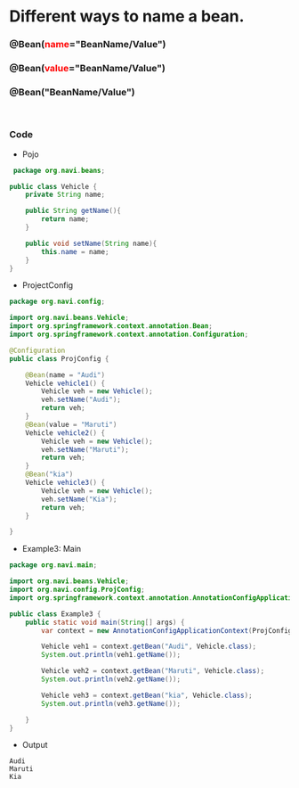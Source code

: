# Different ways to name a bean.

### @Bean(<span style="color:red">name</span>="BeanName/Value") <br>
### @Bean(<span style="color:red">value</span>="BeanName/Value") <br>
### @Bean("BeanName/Value") <br>

<br>

### Code 
- Pojo
```java
 package org.navi.beans;

public class Vehicle {
    private String name;

    public String getName(){
        return name;
    }

    public void setName(String name){
        this.name = name;
    }
}

```
- ProjectConfig 
````java
package org.navi.config;

import org.navi.beans.Vehicle;
import org.springframework.context.annotation.Bean;
import org.springframework.context.annotation.Configuration;

@Configuration
public class ProjConfig {

    @Bean(name = "Audi")
    Vehicle vehicle1() {
        Vehicle veh = new Vehicle();
        veh.setName("Audi");
        return veh;
    }
    @Bean(value = "Maruti")
    Vehicle vehicle2() {
        Vehicle veh = new Vehicle();
        veh.setName("Maruti");
        return veh;
    }
    @Bean("kia")
    Vehicle vehicle3() {
        Vehicle veh = new Vehicle();
        veh.setName("Kia");
        return veh;
    }

}

````

- Example3: Main
````java
package org.navi.main;

import org.navi.beans.Vehicle;
import org.navi.config.ProjConfig;
import org.springframework.context.annotation.AnnotationConfigApplicationContext;

public class Example3 {
    public static void main(String[] args) {
        var context = new AnnotationConfigApplicationContext(ProjConfig.class);

        Vehicle veh1 = context.getBean("Audi", Vehicle.class);
        System.out.println(veh1.getName());

        Vehicle veh2 = context.getBean("Maruti", Vehicle.class);
        System.out.println(veh2.getName());

        Vehicle veh3 = context.getBean("kia", Vehicle.class);
        System.out.println(veh3.getName());

    }
}

````

- Output
````
Audi
Maruti
Kia
````